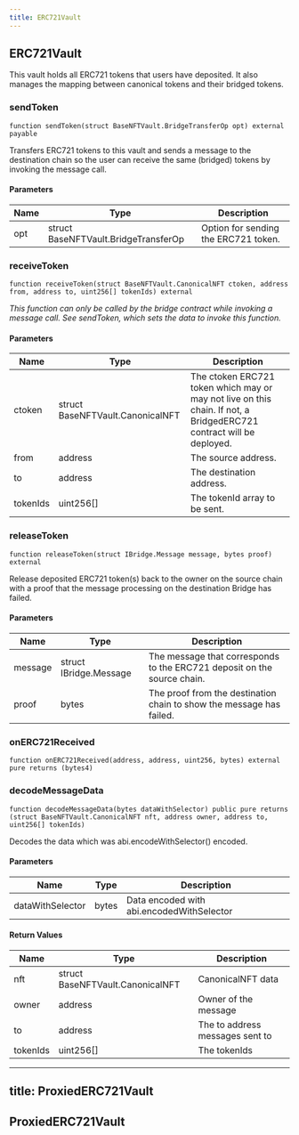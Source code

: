 ```yaml
---
title: ERC721Vault
---
```


## ERC721Vault

This vault holds all ERC721 tokens that users have deposited.
It also manages the mapping between canonical tokens and their bridged
tokens.

### sendToken

```solidity
function sendToken(struct BaseNFTVault.BridgeTransferOp opt) external payable
```

Transfers ERC721 tokens to this vault and sends a message to the
destination chain so the user can receive the same (bridged) tokens
by invoking the message call.

#### Parameters

| Name | Type                                 | Description                          |
| ---- | ------------------------------------ | ------------------------------------ |
| opt  | struct BaseNFTVault.BridgeTransferOp | Option for sending the ERC721 token. |

### receiveToken

```solidity
function receiveToken(struct BaseNFTVault.CanonicalNFT ctoken, address from, address to, uint256[] tokenIds) external
```

_This function can only be called by the bridge contract while
invoking a message call. See sendToken, which sets the data to invoke
this function._

#### Parameters

| Name     | Type                             | Description                                                                                                         |
| -------- | -------------------------------- | ------------------------------------------------------------------------------------------------------------------- |
| ctoken   | struct BaseNFTVault.CanonicalNFT | The ctoken ERC721 token which may or may not live on this chain. If not, a BridgedERC721 contract will be deployed. |
| from     | address                          | The source address.                                                                                                 |
| to       | address                          | The destination address.                                                                                            |
| tokenIds | uint256[]                        | The tokenId array to be sent.                                                                                       |

### releaseToken

```solidity
function releaseToken(struct IBridge.Message message, bytes proof) external
```

Release deposited ERC721 token(s) back to the owner on the source chain
with
a proof that the message processing on the destination Bridge has failed.

#### Parameters

| Name    | Type                   | Description                                                             |
| ------- | ---------------------- | ----------------------------------------------------------------------- |
| message | struct IBridge.Message | The message that corresponds to the ERC721 deposit on the source chain. |
| proof   | bytes                  | The proof from the destination chain to show the message has failed.    |

### onERC721Received

```solidity
function onERC721Received(address, address, uint256, bytes) external pure returns (bytes4)
```

### decodeMessageData

```solidity
function decodeMessageData(bytes dataWithSelector) public pure returns (struct BaseNFTVault.CanonicalNFT nft, address owner, address to, uint256[] tokenIds)
```

Decodes the data which was abi.encodeWithSelector() encoded.

#### Parameters

| Name             | Type  | Description                               |
| ---------------- | ----- | ----------------------------------------- |
| dataWithSelector | bytes | Data encoded with abi.encodedWithSelector |

#### Return Values

| Name     | Type                             | Description                     |
| -------- | -------------------------------- | ------------------------------- |
| nft      | struct BaseNFTVault.CanonicalNFT | CanonicalNFT data               |
| owner    | address                          | Owner of the message            |
| to       | address                          | The to address messages sent to |
| tokenIds | uint256[]                        | The tokenIds                    |

---

## title: ProxiedERC721Vault

## ProxiedERC721Vault
